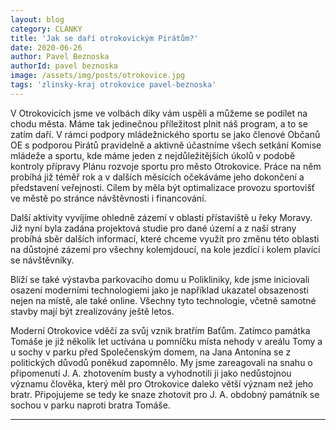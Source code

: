```yaml
---
layout: blog
category: CLANKY
title: 'Jak se daří otrokovickým Pirátům?'
date: 2020-06-26
author: Pavel Beznoska
authorId: pavel beznoska
image: /assets/img/posts/otrokovice.jpg
tags: 'zlinsky-kraj otrokovice pavel-beznoska'
---
```

V Otrokovicích jsme ve volbách díky vám uspěli a můžeme se podílet na chodu města. Máme tak jedinečnou příležitost plnit náš program, a to se zatím daří. V rámci podpory mládežnického sportu se jako členové Občanů OE s podporou Pirátů pravidelně a aktivně účastníme všech setkání Komise mládeže a sportu, kde máme jeden z nejdůležitějších úkolů v podobě kontroly přípravy Plánu rozvoje sportu pro město Otrokovice. Práce na něm probíhá již téměř rok a v dalších měsících očekáváme jeho dokončení a představení veřejnosti. Cílem by měla být optimalizace provozu sportovišť ve městě po stránce návštěvnosti i financování.

Další aktivity vyvíjíme ohledně zázemí v oblasti přístaviště u řeky Moravy. Již nyní byla zadána projektová studie pro dané území a z naší strany probíhá sběr dalších informací, které chceme využít pro změnu této oblasti na důstojné zázemí pro všechny kolemjdoucí, na kole jezdící i kolem plavící se návštěvníky.

Blíží se také výstavba parkovacího domu u Polikliniky, kde jsme iniciovali osazení moderními technologiemi jako je například ukazatel obsazenosti nejen na místě, ale také online. Všechny tyto technologie, včetně samotné stavby mají být zrealizovány ještě letos.

Moderní Otrokovice vděčí za svůj vznik bratřím Baťům. Zatímco památka Tomáše je již několik let uctívána u pomníčku místa nehody v areálu Tomy a u sochy v parku před Společenským domem, na Jana Antonína se z politických důvodů poněkud zapomnělo. My jsme zareagovali na snahu o připomenutí J. A. zhotovením busty a vyhodnotili ji jako nedůstojnou významu člověka, který měl pro Otrokovice daleko větší význam než jeho bratr. Připojujeme se tedy ke snaze zhotovit pro J. A. obdobný památník se sochou v parku naproti bratra Tomáše.

---

